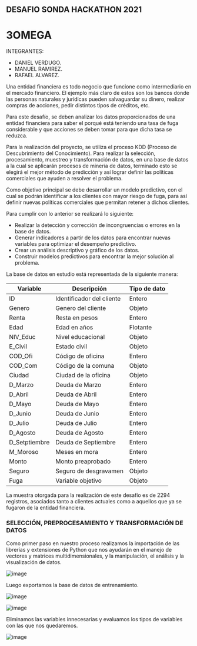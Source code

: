 ## DESAFIO SONDA HACKATHON 2021

# 3OMEGA

INTEGRANTES:
- DANIEL VERDUGO.
- MANUEL RAMIREZ.
- RAFAEL ALVAREZ.

Una entidad financiera es todo negocio que funcione como intermediario en el mercado financiero. El ejemplo más claro de estos son los bancos donde las personas naturales y jurídicas pueden salvaguardar su dinero, realizar compras de acciones, pedir distintos tipos de créditos, etc.

Para este desafío, se deben analizar los datos proporcionados de una entidad financiera para saber el porqué está teniendo una tasa de fuga considerable y que acciones se deben tomar para que dicha tasa se reduzca.

Para la realización del proyecto, se utiliza el proceso KDD (Proceso de Descubrimiento del Conocimiento). Para realizar la selección, procesamiento, muestreo y transformación de datos, en una base de datos a la cual se aplicarán procesos de minería de datos, terminado esto se elegirá el mejor método de predicción y así lograr definir las políticas comerciales que ayuden a resolver el problema.

Como objetivo principal se debe desarrollar un modelo predictivo, con el cual se podrán identificar a los clientes con mayor riesgo de fuga, para así definir nuevas políticas comerciales que permitan retener a dichos clientes.

Para cumplir con lo anterior se realizará lo siguiente:

-	Realizar la detección y corrección de incongruencias o errores en la base de datos.
-	Generar indicadores a partir de los datos para encontrar nuevas variables para optimizar el desempeño predictivo.
-	Crear un análisis descriptivo y gráfico de los datos.
-	Construir modelos predictivos para encontrar la mejor solución al problema.
 
La base de datos en estudio está representada de la siguiente manera:

|Variable|Descripción|Tipo de dato|
|--------|------------------|-------------|
|ID|Identificador del cliente|Entero|
|Genero	|Genero del cliente	|Objeto|
|Renta	|Resta en pesos	|Entero|
|Edad	|Edad en años	|Flotante|
|NIV_Educ	|Nivel educacional	|Objeto|
|E_Civil	|Estado civil	|Objeto|
|COD_Ofi	|Código de oficina	|Entero|
|COD_Com	|Código de la comuna	|Objeto|
|Ciudad	|Ciudad de la oficina	|Objeto|
|D_Marzo	|Deuda de Marzo	|Entero|
|D_Abril	|Deuda de Abril	|Entero|
|D_Mayo	|Deuda de Mayo	|Entero|
|D_Junio	|Deuda de Junio	|Entero|
|D_Julio	|Deuda de Julio	|Entero|
|D_Agosto	|Deuda de Agosto	|Entero|
|D_Setptiembre	|Deuda de Septiembre	|Entero|
|M_Moroso	|Meses en mora	|Entero|
|Monto	|Monto preaprobado	|Entero|
|Seguro	|Seguro de desgravamen	|Objeto|
|Fuga	|Variable objetivo	|Objeto|

La muestra otorgada para la realización de este desafío es de 2294 registros, asociados tanto a clientes actuales como a aquellos que ya se fugaron de la entidad financiera.

### SELECCIÓN, PREPROCESAMIENTO Y TRANSFORMACIÓN DE DATOS

Como primer paso en nuestro proceso realizamos la importación de las librerías y extensiones de Python que nos ayudarán en el manejo de vectores y matrices multidimensionales, y la manipulación, el análisis y la visualización de datos.

![image](https://user-images.githubusercontent.com/40529168/139965447-0aec8ea7-a9cd-42e0-a776-af7475f140e1.png)

Luego exportamos la base de datos de entrenamiento.

![image](https://user-images.githubusercontent.com/40529168/139965481-83011780-81dc-458b-a81d-11c1936a47aa.png)

![image](https://user-images.githubusercontent.com/40529168/139965499-ccab21d5-61e4-4a22-a455-014f500388a3.png)

Eliminamos las variables innecesarias y evaluamos los tipos de variables con las que nos quedaremos.

![image](https://user-images.githubusercontent.com/40529168/139965526-ccbe53d1-d5df-4f1d-ba1f-2ef77983dcce.png)


